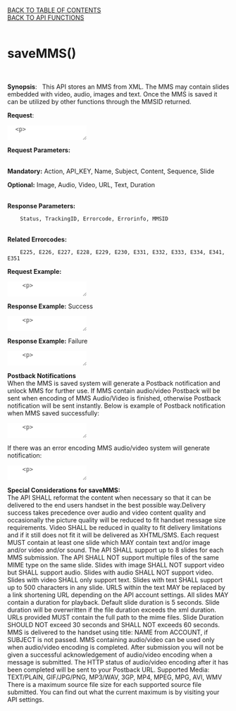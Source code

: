 <a href="/TABLE%20OF%20CONTENTS.md">BACK TO TABLE OF CONTENTS</a>
<BR>
<a href="/API%20FUNCTIONS.md">BACK TO API FUNCTIONS</a>
<BR>
<BR>


<h1>saveMMS()</h1>
<BR>

<b>Synopsis</b>:
&nbsp;
This API stores an MMS from XML. The MMS may contain slides embedded with video, audio, images and text. 
Once the MMS is saved it can be utilized by other functions through the MMSID returned.

<b>Request</b>:

<textarea disabled="true" style="border: none;background-color:white;">
  <p>

	<REQUEST>
    		<ACTION>saveMMS</ACTION>
    		<API_KEY>API KEY</API_KEY>
    		<SUBJECT>Subject </SUBJECT>
   		<CONTENT>
       			<NAME>Name to save it as</NAME>
        		<SEQUENCE>
           			<SLIDE duration="Duration in seconds">
                			<IMAGE>
                				<URL>URL</URL>
                			</IMAGE>
                			<AUDIO>
                				<URL>URL</URL>
                			</AUDIO>
                			<TEXT>Plain Text</TEXT>
            			</SLIDE>
            			<SLIDE>
	            			…
            			</SLIDE>
			    </SEQUENCE>
   		</CONTENT>
	</REQUEST>

	
</textarea>
</p>
<b>Request Parameters:</b>
<BR>
<BR>

</pre><b>Mandatory:</b> Action, API_KEY, Name, Subject, Content, Sequence, Slide
	
<b>Optional:</b> Image, Audio, Video, URL, Text, Duration</pre>

&nbsp;	
	<b>Response Parameters:</b>
		
		Status, TrackingID, Errorcode, Errorinfo, MMSID
<BR>
	<b>Related Errorcodes:</b> 
		
		E225, E226, E227, E228, E229, E230, E331, E332, E333, E334, E341, E351

<b>Request Example:</b>

<textarea disabled="true" style="border: none;background-color:white;">
	<p>

		<REQUEST>
			<ACTION>saveMMS</ACTION>
			<API_KEY>qTFkykO9JTfahCOqJ0V2Wf5Cg1t8iWlZ</API_KEY>
			<SUBJECT>The subject </SUBJECT>
			<CONTENT>
				<NAME>fishtank</NAME>
				<SEQUENCE>
					<SLIDE duration="5">
						<IMAGE>
						<URL>http://www.yoursite.com/images/1.jpg</URL>
						</IMAGE>
						<AUDIO>
						<URL>http://www.yoursite.com/audio/1.mp3</URL>
						</AUDIO>
						<TEXT>
							Here is some text tralalala....
						</TEXT>
					</SLIDE>
				</SEQUENCE>
			</CONTENT>
		 </REQUEST>
 
 
</textarea>

<b>Response Example:</b> Success

<textarea disabled="true" style="border: none;background-color:white;">
	<p>
	
		<RESPONSE>
			<STATUS>Success</STATUS>
			<MMSID>35674</MMSID>
		</RESPONSE>
		
		
</textarea>

<b>Response Example:</b> Failure

<textarea disabled="true" style="border: none;background-color:white;">
	<p>
	
		<RESPONSE>
			<STATUS>Failure</STATUS>
			<ERRORCODE>E111</ERRORCODE>
			<ERRORINFO>Invalid shortcode</ERRORINFO>
		</RESPONSE>
		
		
</textarea>

<b>Postback Notifications</b>
<BR>
	When the MMS is saved system will generate a Postback notification and unlock MMS for further use. 
	If MMS contain audio/video Postback will be sent when encoding of MMS Audio/Video is finished, otherwise 
	Postback notification will be sent instantly. Below is example of Postback notification when MMS saved 
	successfully:

<textarea disabled="true" style="border: none;background-color:white;">
	<p>
	
		<NOTIFICATION CREATED="2011-01-01 20:09:12.975911-04"ID="325">
			<ORIGIN>MMS_MT</ORIGIN>
			<CODE>N003</CODE>
			<BODY>
				<MMSID>35674</MMSID>
			</BODY>
		</NOTIFICATION>
		
		
</textarea>

If there was an error encoding MMS audio/video system will generate notification:

<textarea disabled="true" style="border: none;background-color:white;">
	<p>
	
		<NOTIFICATION ID="325" CREATED="2011-01-01 20:09:12.975911-04">
			<ORIGIN>MMS_MT</ORIGIN>
			<CODE>E002</CODE>
			<BODY>
				<MMSID>35674</MMSID>
				<AUDIONAME>sample.mp3</AUDIONAME>
			</BODY>
		</NOTIFICATION>
		
		
</textarea>

<b>Special Considerations for saveMMS:</b>
<BR>
The API SHALL reformat the content when necessary so that it can be delivered to the end users handset in the best 
possible way.Delivery success takes precedence over audio and video content quality and occasionally the picture quality
will be reduced to fit handset message size requirements. Video SHALL be reduced in quality to fit delivery limitations 
and if it still does not fit it will be delivered as XHTML/SMS. Each request MUST contain at least one slide which MAY 
contain text and/or image and/or video and/or sound. The API SHALL support up to 8 slides for each MMS submission.
The API SHALL NOT support multiple files of the same MIME type on the same slide. Slides with image SHALL NOT support 
video but SHALL support audio. Slides with audio SHALL NOT support video. Slides with video SHALL only support text. 
Slides with text SHALL support up to 500 characters in any slide.
URLS within the text MAY be replaced by a link shortening URL depending on the API account settings.
All slides MAY contain a duration for playback. Default slide duration is 5 seconds. Slide duration will be overwritten 
if the file duration exceeds the xml duration.
URLs provided MUST contain the full path to the mime files.
Slide Duration SHOULD NOT exceed 30 seconds and SHALL NOT exceeds 60 seconds.
MMS is delivered to the handset using title: NAME from ACCOUNT, if SUBJECT is not passed.
MMS containing audio/video can be used only when audio/video encoding is completed. After submission you will not be given a successful acknowledgement of audio/video encoding when a message is submitted. The HTTP status of audio/video encoding after it has been completed will be sent to your Postback URL.
Supported Media: TEXT/PLAIN, GIF/JPG/PNG, MP3/WAV, 3GP, MP4, MPEG, MPG, AVI, WMV
There is a maximum source file size for each supported source file submitted. You can find out what the current maximum is by visiting your API settings.

